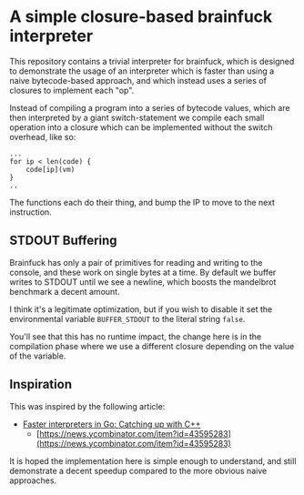 # A simple closure-based brainfuck interpreter

This repository contains a trivial interpreter for brainfuck, which is designed
to demonstrate the usage of an interpreter which is faster than using a naive
bytecode-based approach, and which instead uses a series of closures to
implement each "op".

Instead of compiling a program into a series of bytecode values, which are then
interpreted by a giant switch-statement we compile each small operation into a
closure which can be implemented without the switch overhead, like so:

    ...
	for ip < len(code) {
        code[ip](vm)
	}
    ..

The functions each do their thing, and bump the IP to move to the next
instruction.



## STDOUT Buffering

Brainfuck has only a pair of primitives for reading and writing to the console,
and these work on single bytes at a time.  By default we buffer writes to
STDOUT until we see a newline, which boosts the mandelbrot benchmark a decent
amount.

I think it's a legitimate optimization, but if you wish to disable it set the
environmental variable `BUFFER_STDOUT` to the literal string `false`.

You'll see that this has no runtime impact, the change here is in the
compilation phase where we use a different closure depending on the value of
the variable.



## Inspiration

This was inspired by the following article:

* [Faster interpreters in Go: Catching up with C++](https://planetscale.com/blog/faster-interpreters-in-go-catching-up-with-cpp)
  * [https://news.ycombinator.com/item?id=43595283](https://news.ycombinator.com/item?id=43595283)


It is hoped the implementation here is simple enough to understand, and still
demonstrate a decent speedup compared to the more obvious naive approaches.

